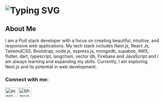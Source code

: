 # ![Typing SVG](https://readme-typing-svg.demolab.com?font=Fira+Code&size=30&pause=1000&vCenter=true&width=800&color=fa8c01&lines=Aswin+Welcoming+you+%F0%9F%91%8B;)
<!-- <h3 align="center">Front-End Web Developer</h3> -->
<!-- <img align="center"" alt="Coding" width="800" height="400" src="https://miro.medium.com/max/720/0*7Q3yvSIv_t0ioJ-Z.gif">
<p align="left"> <img src="https://komarev.com/ghpvc/?username=aswin-786&label=Profile%20views&color=0e75b6&style=flat" alt="aswin-786" /> </p> -->


## About Me

I am a Flull stack developer with a focus on creating beautiful, intuitive, and responsive web applications. My tech stack includes Next.js, React Js, TailwindCSS, Bootstrap, node.js, express.js, mongodb, supabse, AWS, flutter, dart, typescript, langchain, vector db, Firebase and JavaScript and I am always learning and expanding my skills. Currently, I am exploring Next.js and its potential in web development.


<h3 align="left">Connect with me:</h3>
<p align="left">
<a href="https://www.linkedin.com/in/aswin786/" target="blank"><img align="center" src="https://raw.githubusercontent.com/rahuldkjain/github-profile-readme-generator/master/src/images/icons/Social/linked-in-alt.svg" alt="aswin " height="30" width="40" /></a>
<a href="https://twitter.com/aswin_786" target="blank"><img align="center" src="https://raw.githubusercontent.com/rahuldkjain/github-profile-readme-generator/master/src/images/icons/Social/twitter.svg" alt="bhavya_58" height="30" width="40" /></a>
</p>


<!-- <h3 align="left">Languages and Tools:</h3>
<p align="left"> <a href="https://getbootstrap.com" target="_blank" rel="noreferrer"> <img src="https://raw.githubusercontent.com/devicons/devicon/master/icons/bootstrap/bootstrap-plain-wordmark.svg" alt="bootstrap" width="40" height="40"/> </a> <a href="https://www.cprogramming.com/" target="_blank" rel="noreferrer"> <img src="https://raw.githubusercontent.com/devicons/devicon/master/icons/c/c-original.svg" alt="c" width="40" height="40"/> </a> <a href="https://www.w3schools.com/css/" target="_blank" rel="noreferrer"> <img src="https://raw.githubusercontent.com/devicons/devicon/master/icons/css3/css3-original-wordmark.svg" alt="css3" width="40" height="40"/> </a> <a href="https://www.w3.org/html/" target="_blank" rel="noreferrer"> <img src="https://raw.githubusercontent.com/devicons/devicon/master/icons/html5/html5-original-wordmark.svg" alt="html5" width="40" height="40"/> </a> <a href="https://www.java.com" target="_blank" rel="noreferrer"> <img src="https://raw.githubusercontent.com/devicons/devicon/master/icons/java/java-original.svg" alt="java" width="40" height="40"/> </a> <a href="https://developer.mozilla.org/en-US/docs/Web/JavaScript" target="_blank" rel="noreferrer"> <img src="https://raw.githubusercontent.com/devicons/devicon/master/icons/javascript/javascript-original.svg" alt="javascript" width="40" height="40"/> </a> <a href="https://reactjs.org/" target="_blank" rel="noreferrer"> <img src="https://raw.githubusercontent.com/devicons/devicon/master/icons/react/react-original-wordmark.svg" alt="react" width="40" height="40"/> </a> <a href="https://tailwindcss.com/" target="_blank" rel="noreferrer"> <img src="https://www.vectorlogo.zone/logos/tailwindcss/tailwindcss-icon.svg" alt="tailwind" width="40" height="40"/> </a> </p>  -->


<!-- <p><img align="center" src="https://github-readme-streak-stats.herokuapp.com/?user=aswin-786&" alt="aswin-786" /></p> -->
